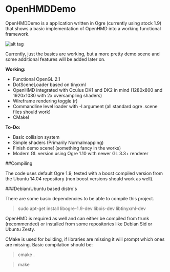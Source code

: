 # OpenHMDDemo

OpenHMDDemo is a application written in Ogre (currently using stock 1.9) that shows a basic implementation of OpenHMD into a working functional framework.

![alt tag](http://s18.postimg.org/mffh0c3pl/Open_HMD_Demo_App.png)

Currently, just the basics are working, but a more pretty demo scene and some additional features will be added later on.

**Working:**
- Functional OpenGL 2.1
- DotSceneLoader based on tinyxml
- OpenHMD integrated with Oculus DK1 and DK2 in mind (1280x800 and 1920x1080 with 2x oversampling shaders)
- Wireframe rendering toggle (r)
- Commandline level loader with -l argument (all standard ogre .scene files should work)
- CMake!

**To-Do:**
- Basic collision system
- Simple shaders (Primarily Normalmapping)
- Finish demo scene! (something fancy in the works)
- Modern GL version using Ogre 1.10 with newer GL 3.3+ renderer

##Compiling

The code uses default Ogre 1.9, tested with a boost compiled version from the Ubuntu 14.04 repository (non boost versions should work as well).

###Debian/Ubuntu based distro's

There are some basic dependencies to be able to compile this project.
>sudo apt-get install libogre-1.9-dev libois-dev libtinyxml-dev

OpenHMD is required as well and can either be compiled from trunk (recommended) or installed from some repositories
like Debian Sid or Ubuntu Zesty.

CMake is used for building, if libraries are missing it will prompt which ones are missing.
Basic compilation should be:
>cmake .

>make
